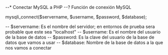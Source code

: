 --* Conectar MySQL a PHP
--? Función de conexión MySQL

mysqli_connect($servername, $username, $password, $database);

-- $servername: Es el nombre del servidor; en entornos de prueba sera probable que este sea "localhost"
-- $username: Es el nombre del usuario de la base de datos
-- $password: Es la clave del usuario de la base de datos que vamos a usar
-- $database: Nombre de la base de datos a la que nos vamos a conectar

